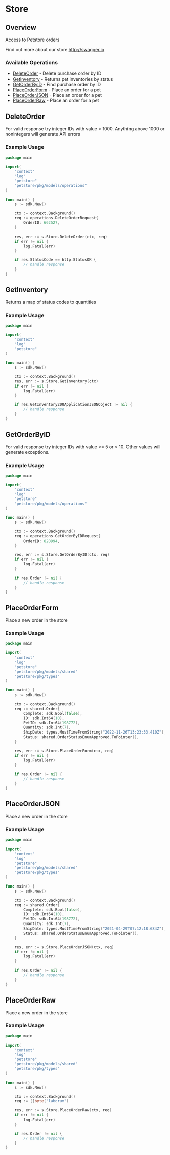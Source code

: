 # Store

## Overview

Access to Petstore orders

Find out more about our store
<http://swagger.io>
### Available Operations

* [DeleteOrder](#deleteorder) - Delete purchase order by ID
* [GetInventory](#getinventory) - Returns pet inventories by status
* [GetOrderByID](#getorderbyid) - Find purchase order by ID
* [PlaceOrderForm](#placeorderform) - Place an order for a pet
* [PlaceOrderJSON](#placeorderjson) - Place an order for a pet
* [PlaceOrderRaw](#placeorderraw) - Place an order for a pet

## DeleteOrder

For valid response try integer IDs with value < 1000. Anything above 1000 or nonintegers will generate API errors

### Example Usage

```go
package main

import(
	"context"
	"log"
	"petstore"
	"petstore/pkg/models/operations"
)

func main() {
    s := sdk.New()

    ctx := context.Background()    
    req := operations.DeleteOrderRequest{
        OrderID: 662527,
    }

    res, err := s.Store.DeleteOrder(ctx, req)
    if err != nil {
        log.Fatal(err)
    }

    if res.StatusCode == http.StatusOK {
        // handle response
    }
}
```

## GetInventory

Returns a map of status codes to quantities

### Example Usage

```go
package main

import(
	"context"
	"log"
	"petstore"
)

func main() {
    s := sdk.New()

    ctx := context.Background()
    res, err := s.Store.GetInventory(ctx)
    if err != nil {
        log.Fatal(err)
    }

    if res.GetInventory200ApplicationJSONObject != nil {
        // handle response
    }
}
```

## GetOrderByID

For valid response try integer IDs with value <= 5 or > 10. Other values will generate exceptions.

### Example Usage

```go
package main

import(
	"context"
	"log"
	"petstore"
	"petstore/pkg/models/operations"
)

func main() {
    s := sdk.New()

    ctx := context.Background()    
    req := operations.GetOrderByIDRequest{
        OrderID: 820994,
    }

    res, err := s.Store.GetOrderByID(ctx, req)
    if err != nil {
        log.Fatal(err)
    }

    if res.Order != nil {
        // handle response
    }
}
```

## PlaceOrderForm

Place a new order in the store

### Example Usage

```go
package main

import(
	"context"
	"log"
	"petstore"
	"petstore/pkg/models/shared"
	"petstore/pkg/types"
)

func main() {
    s := sdk.New()

    ctx := context.Background()    
    req := shared.Order{
        Complete: sdk.Bool(false),
        ID: sdk.Int64(10),
        PetID: sdk.Int64(198772),
        Quantity: sdk.Int(7),
        ShipDate: types.MustTimeFromString("2022-11-26T13:23:33.410Z"),
        Status: shared.OrderStatusEnumApproved.ToPointer(),
    }

    res, err := s.Store.PlaceOrderForm(ctx, req)
    if err != nil {
        log.Fatal(err)
    }

    if res.Order != nil {
        // handle response
    }
}
```

## PlaceOrderJSON

Place a new order in the store

### Example Usage

```go
package main

import(
	"context"
	"log"
	"petstore"
	"petstore/pkg/models/shared"
	"petstore/pkg/types"
)

func main() {
    s := sdk.New()

    ctx := context.Background()    
    req := shared.Order{
        Complete: sdk.Bool(false),
        ID: sdk.Int64(10),
        PetID: sdk.Int64(198772),
        Quantity: sdk.Int(7),
        ShipDate: types.MustTimeFromString("2021-04-29T07:12:18.684Z"),
        Status: shared.OrderStatusEnumApproved.ToPointer(),
    }

    res, err := s.Store.PlaceOrderJSON(ctx, req)
    if err != nil {
        log.Fatal(err)
    }

    if res.Order != nil {
        // handle response
    }
}
```

## PlaceOrderRaw

Place a new order in the store

### Example Usage

```go
package main

import(
	"context"
	"log"
	"petstore"
	"petstore/pkg/models/shared"
	"petstore/pkg/types"
)

func main() {
    s := sdk.New()

    ctx := context.Background()    
    req := []byte("laborum")

    res, err := s.Store.PlaceOrderRaw(ctx, req)
    if err != nil {
        log.Fatal(err)
    }

    if res.Order != nil {
        // handle response
    }
}
```
